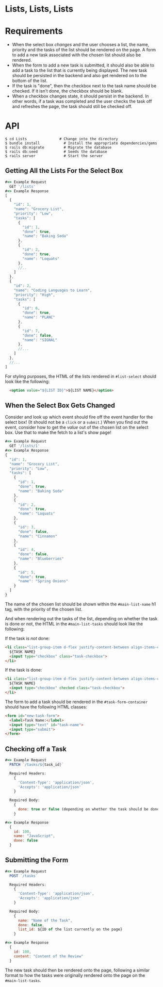 # Lists, Lists, Lists

# Requirements
<!-- * When a user loads the page, all the lists in the database (5 of them) should be loaded in as options in the select box. -->
* When the select box _changes_ and the user chooses a list, the name, priority and the tasks of the list should be rendered on the page. A form to add a new task associated with the chosen list should also be rendered.
* When the form to add a new task is submitted, it should also be able to add a task to the list that is currently being displayed. The new task should be persisted in the backend and also get rendered on to the bottom of the list.
* If the task is "done", then the checkbox next to the task name should be checked. If it isn't done, the checkbox should be blank.
* When a checkbox changes state, it should persist in the backend. In other words, if a task was completed and the user checks the task off and refreshes the page, the task should still be checked off.

# API
```
$ cd Lists               # Change into the directory
$ bundle install           # Install the appropriate dependencies/gems
$ rails db:migrate         # Migrate the database
$ rails db:seed            # Seeds the database
$ rails server             # Start the server
```

## Getting All the Lists For the Select Box

```JavaScript
#=> Example Request
  GET '/lists'
#=> Example Response
[
  {
    "id": 1,
    "name": "Grocery List",
    "priority": "Low",
    "tasks": [
      {
        "id": 1,
        "done": true,
        "name": "Baking Soda"
      },
      {
        "id": 2,
        "done": true,
        "name": "Loquats"
      },
      //..
    ]
  },
  {
    "id": 2,
    "name": "Coding Languages to Learn",
    "priority": "High",
    "tasks": [
      {
        "id": 6,
        "done": true,
        "name": "PLANC"
      },
      {
        "id": 7,
        "done": false,
        "name": "SIGNAL"
      },
      //...
    ]
  },
  //...
]
```

For styling purposes, the HTML of the lists rendered in `#list-select` should look like the following:

```HTML
  <option value="${LIST ID}">${LIST NAME}</option>
```

## When the Select Box Gets Changed

Consider and look up which event should fire off the event handler for the select box! (It should not be a `click` or a `submit`.) When you find out the event, consider how to get the _value_ out of the chosen list on the select box. Use that to make the fetch to a list's show page!

```JavaScript
#=> Example Request
  GET '/lists/1'
#=> Example Response
{
  "id": 1,
  "name": "Grocery List",
  "priority": "Low",
  "tasks": [
    {
      "id": 1,
      "done": true,
      "name": "Baking Soda"
    },
    {
      "id": 2,
      "done": true,
      "name": "Loquats"
    },
    {
      "id": 3,
      "done": false,
      "name": "Cinnamon"
    },
    {
      "id": 4,
      "done": false,
      "name": "Blueberries"
    },
    {
      "id": 5,
      "done": true,
      "name": "Spring Onions"
    }
  ]
}
```

The name of the chosen list should be shown within the `#main-list-name` h1 tag, with the priority of the chosen list.

And when rendering out the tasks of the list, depending on whether the task is done or not, the HTML in the `#main-list-tasks` should look like the following:

If the task is *not* done:
```HTML
<li class="list-group-item d-flex justify-content-between align-items-center">
  ${TASK NAME}
  <input type="checkbox" class="task-checkbox">
</li>
```

If the task is done:
```HTML
<li class="list-group-item d-flex justify-content-between align-items-center">
  ${TASK NAME}
  <input type="checkbox" checked class="task-checkbox">
</li>
```

The form to add a task should be rendered in the `#task-form-container` should have the following HTML classes:

```HTML
<form id="new-task-form">
  <label>Task Name:</label>
  <input type="text" id="task-name">
  <input type="submit">
</form>
```

## Checking off a Task
```JavaScript
#=> Example Request
  PATCH `/tasks/${task_id}`

  Required Headers:
    {
      'Content-Type': 'application/json',
      'Accepts': 'application/json'
    }

  Required Body:
    {
      done: true or false (depending on whether the task should be done or not, respectively)
    }

#=> Example Response
  {
    id: 100,
    name: "JavaScript",
    done: false
  }
```

## Submitting the Form

```JavaScript
#=> Example Request
  POST `/tasks`

  Required Headers:
    {
      'Content-Type': 'application/json',
      'Accepts': 'application/json'
    }

  Required Body:
    {
      name: "Name of the Task",
      done: false,
      list_id: ${ID of the list currently on the page}
    }

#=> Example Response
  {
    id: 100,
    content: "Content of the Review"
  }
```

The new task should then be rendered onto the page, following a similar format to how the tasks were originally rendered onto the page on the `#main-list-tasks`.
